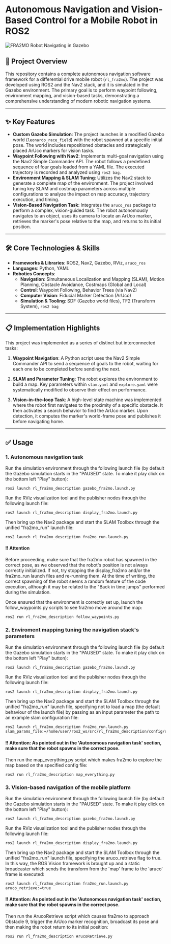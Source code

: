 # Autonomous Navigation and Vision-Based Control for a Mobile Robot in ROS2

![FRA2MO Robot Navigating in Gazebo](placeholder.gif) 
## 🤖 Project Overview

This repository contains a complete autonomous navigation software framework for a differential drive mobile robot (`rl_fra2mo`). The project was developed using ROS2 and the Nav2 stack, and it is simulated in the Gazebo environment. The primary goal is to perform waypoint following, environment mapping, and vision-based tasks, demonstrating a comprehensive understanding of modern robotic navigation systems.

---

## ✨ Key Features

* **Custom Gazebo Simulation**: The project launches in a modified Gazebo world (`leonardo_race_field`) with the robot spawned at a specific initial pose. The world includes repositioned obstacles and strategically placed ArUco markers for vision tasks.
* **Waypoint Following with Nav2**: Implements multi-goal navigation using the Nav2 Simple Commander API. The robot follows a predefined sequence of four goals loaded from a YAML file. The executed trajectory is recorded and analyzed using `ros2 bag`.
* **Environment Mapping & SLAM Tuning**: Utilizes the Nav2 stack to generate a complete map of the environment. The project involved tuning key SLAM and costmap parameters across multiple configurations to analyze the impact on map accuracy, trajectory execution, and timing.
* **Vision-Based Navigation Task**: Integrates the `aruco_ros` package to perform a complex, vision-guided task. The robot autonomously navigates to an object, uses its camera to locate an ArUco marker, retrieves the marker's pose relative to the map, and returns to its initial position.

---

## 🛠️ Core Technologies & Skills

* **Frameworks & Libraries**: ROS2, Nav2, Gazebo, RViz, `aruco_ros`
* **Languages**: Python, YAML
* **Robotics Concepts**:
    * **Navigation**: Simultaneous Localization and Mapping (SLAM), Motion Planning, Obstacle Avoidance, Costmaps (Global and Local)
    * **Control**: Waypoint Following, Behavior Trees (via Nav2)
    * **Computer Vision**: Fiducial Marker Detection (ArUco)
    * **Simulation & Tooling**: SDF (Gazebo world files), TF2 (Transform System), `ros2 bag`

---

## 📋 Implementation Highlights

This project was implemented as a series of distinct but interconnected tasks:

1.  **Waypoint Navigation**: A Python script uses the Nav2 Simple Commander API to send a sequence of goals to the robot, waiting for each one to be completed before sending the next.

2.  **SLAM and Parameter Tuning**: The robot explores the environment to build a map. Key parameters within `slam.yaml` and `explore.yaml` were systematically modified to observe their effect on performance.

3.  **Vision-in-the-loop Task**: A high-level state machine was implemented where the robot first navigates to the proximity of a specific obstacle. It then activates a search behavior to find the ArUco marker. Upon detection, it computes the marker's world-frame pose and publishes it before navigating home.

---

## :white_check_mark: Usage
### 1. Autonomous navigation task
Run the simulation environment through the following launch file (by default the Gazebo simulation starts in the "PAUSED" state. To make it play click on the bottom left "Play" button):
```
ros2 launch rl_fra2mo_description gazebo_fra2mo.launch.py
```
Run the RViz visualization tool and the publisher nodes through the following launch file:
```
ros2 launch rl_fra2mo_description display_fra2mo.launch.py
```
Then bring up the Nav2 package and start the SLAM Toolbox through the unified "fra2mo_run" launch file:
```
ros2 launch rl_fra2mo_description fra2mo_run.launch.py
```
#### :bangbang: Attention
Before proceeding, make sure that the fra2mo robot has spawned in the correct pose, as we observed that the robot's position is not always correctly initialized. If not, try stopping the display_fra2mo and/or the fra2mo_run launch files and re-running them.
At the time of writing, the correct spawning of the robot seems a random feature of the code execution, although it may be related to the "Back in time jumps" performed during the simulation.

Once ensured that the environment is correctly set up, launch the follow_waypoints.py scripts to see fra2mo move around the map:
```
ros2 run rl_fra2mo_description follow_waypoints.py
```

### 2. Enviroment mapping tuning the navigation stack's parameters
Run the simulation environment through the following launch file (by default the Gazebo simulation starts in the "PAUSED" state. To make it play click on the bottom left "Play" button):
```
ros2 launch rl_fra2mo_description gazebo_fra2mo.launch.py
```
Run the RViz visualization tool and the publisher nodes through the following launch file:
```
ros2 launch rl_fra2mo_description display_fra2mo.launch.py
```
Then bring up the Nav2 package and start the SLAM Toolbox through the unified "fra2mo_run" launch file, specifying not to load a map (the default behaviour of the launch file) by passing as an input parameter the path to an example slam configuration file:
```
ros2 launch rl_fra2mo_description fra2mo_run.launch.py slam_params_file:=/home/user/ros2_ws/src/rl_fra2mo_description/config/slam_no_map.yaml
```
#### :bangbang: Attention: As pointed out in the 'Autonomous navigation task' section, make sure that the robot spawns in the correct pose.

Then run the map_everything.py script which makes fra2mo to explore the map based on the specified config file:    
```
ros2 run rl_fra2mo_description map_everything.py
```

### 3. Vision-based navigation of the mobile platform
Run the simulation environment through the following launch file (by default the Gazebo simulation starts in the "PAUSED" state. To make it play click on the bottom left "Play" button):
```
ros2 launch rl_fra2mo_description gazebo_fra2mo.launch.py
```
Run the RViz visualization tool and the publisher nodes through the following launch file:
```
ros2 launch rl_fra2mo_description display_fra2mo.launch.py
```
Then bring up the Nav2 package and start the SLAM Toolbox through the unified "fra2mo_run" launch file, specifying the aruco_retrieve flag to true. In this way, the ROS Vision framework is brought up and a static broadcaster which sends the transform from the 'map' frame to the 'aruco' frame is executed:
```
ros2 launch rl_fra2mo_description fra2mo_run.launch.py aruco_retrieve:=true
```
#### :bangbang: Attention: As pointed out in the 'Autonomous navigation task' section, make sure that the robot spawns in the correct pose.

Then run the ArucoRetrieve script which causes fra2mo to approach Obstacle 9, trigger the ArUco marker recognition, broadcast its pose and then making the robot return to its initial position:
```
ros2 run rl_fra2mo_description ArucoRetrieve.py
```
